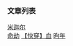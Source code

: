 ### 文章列表
[米迦尔](https://inknon.github.io/first)
<br/>
[命劫](https://inknon.github.io/second)
[【快穿】血](https://inknon.github.io/fourth)
[昀年](https://inknon.github.io/third)

